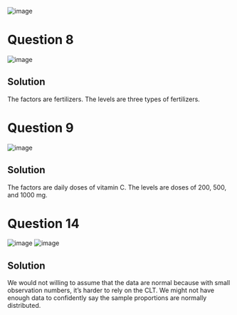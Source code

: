 ![image](https://github.com/user-attachments/assets/89a368e4-79cf-45d8-abf3-f2cc88d55708)
# Question 8
![image](https://github.com/user-attachments/assets/a9ae6bd7-85d6-4706-844b-a60253154cda)
## Solution
The factors are fertilizers.
The levels are three types of fertilizers.

# Question 9
![image](https://github.com/user-attachments/assets/c21b44ca-1b73-4902-81d8-52708ad695ff)
## Solution
The factors are daily doses of vitamin C.
The levels are doses of 200, 500, and 1000 mg.

# Question 14
![image](https://github.com/user-attachments/assets/ced448e0-369d-4bcd-bf4d-a16fb49337af)
![image](https://github.com/user-attachments/assets/92876b11-8425-455a-bbeb-550705da0039)
## Solution
We would not willing to assume that the data are normal because with small observation numbers, it’s harder to rely on the CLT. We might not have enough data to confidently say the sample proportions are normally distributed.
